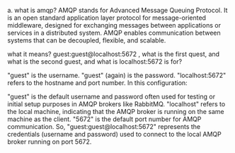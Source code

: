 a. what is amqp?
AMQP stands for Advanced Message Queuing Protocol. It is an open standard application layer protocol for message-oriented middleware, designed for exchanging messages between applications or services in a distributed system. AMQP enables communication between systems that can be decoupled, flexible, and scalable.

what it means? guest:guest@localhost:5672 , what is the first quest, and what is the second guest, and what is localhost:5672 is for? 

"guest" is the username.
"guest" (again) is the password.
"localhost:5672" refers to the hostname and port number.
In this configuration:

"guest" is the default username and password often used for testing or initial setup purposes in AMQP brokers like RabbitMQ.
"localhost" refers to the local machine, indicating that the AMQP broker is running on the same machine as the client.
"5672" is the default port number for AMQP communication.
So, "guest:guest@localhost:5672" represents the credentials (username and password) used to connect to the local AMQP broker running on port 5672.